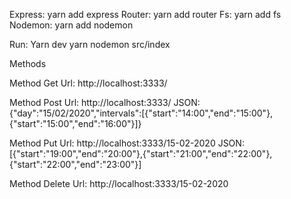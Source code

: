 Express: yarn add express
Router: yarn add router
Fs: yarn add fs
Nodemon: yarn add nodemon

Run:
Yarn dev 
yarn nodemon src/index


Methods

Method Get
Url: http://localhost:3333/

Method Post
Url: http://localhost:3333/
JSON: {"day":"15/02/2020","intervals":[{"start":"14:00","end":"15:00"},{"start":"15:00","end":"16:00"}]}

Method Put
Url: http://localhost:3333/15-02-2020
JSON: [{"start":"19:00","end":"20:00"},{"start":"21:00","end":"22:00"},{"start":"22:00","end":"23:00"}]

Method Delete
Url: http://localhost:3333/15-02-2020
